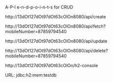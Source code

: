 A-P-I e-n-d-p-o-i-n-t-s for CRUD

http://13dOt127dOt97dOt63cOlOn8080/api/create

http://13dOt127dOt97dOt63cOlOn8080/api/fetch?mobileNumber=87859794540

http://13dOt127dOt97dOt63cOlOn8080/api/update

http://13dOt127dOt97dOt63cOlOn8080/api/delete?mobileNumber=87859794540

http://13dOt127dOt97dOt63cOlOn/h2-console

URL: jdbc:h2:mem:testdb


